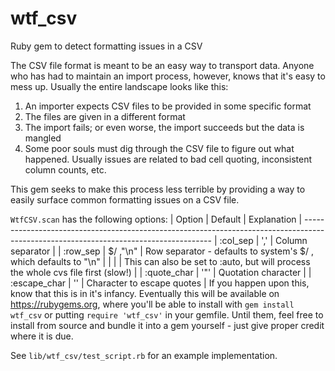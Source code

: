 # wtf_csv
Ruby gem to detect formatting issues in a CSV

The CSV file format is meant to be an easy way to transport data. Anyone who has had to maintain an import process, however, knows that it's easy to mess up. Usually the entire landscape looks like this:
  1. An importer expects CSV files to be provided in some specific format
  2. The files are given in a different format
  3. The import fails; or even worse, the import succeeds but the data is mangled
  4. Some poor souls must dig through the CSV file to figure out what happened. Usually issues are related to bad cell quoting, inconsistent column counts, etc.
  
This gem seeks to make this process less terrible by providing a way to easily surface common formatting issues on a CSV file.

`WtfCSV.scan` has the following options:
     | Option                          | Default  |  Explanation                                                                         |
     -------------------------------------------------------------------------------------------------------------------------------------
     | :col_sep                        |   ','    | Column separator                                                                     |
     | :row_sep                        | $/ ,"\n" | Row separator - defaults to system's $/ , which defaults to "\n"                     |
     |                                 |          | This can also be set to :auto, but will process the whole cvs file first  (slow!)    |
     | :quote_char                     |   '"'    | Quotation character                                                                  |
     | :escape_char                    |   '\'    | Character to escape quotes                                                           |
If you happen upon this, know that this is in it's infancy. Eventually this will be available on https://rubygems.org, where you'll be able to install with `gem install wtf_csv` or putting `require 'wtf_csv'` in your gemfile. Until them, feel free to install from source and bundle it into a gem yourself - just give proper credit where it is due.

See `lib/wtf_csv/test_script.rb` for an example implementation.
